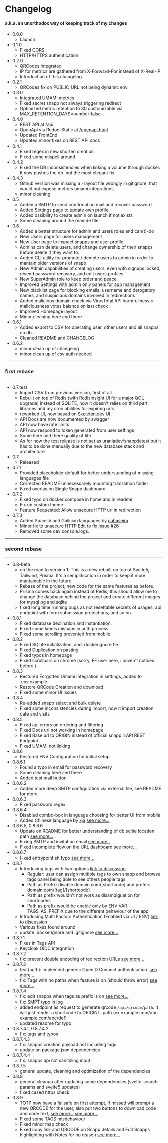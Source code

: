 # Changelog

#### a.k.a. an unorthodox way of keeping track of my changes

- 0.0.0
  - Launch
- 0.1.0
  - Fixed CORS
  - HTTP/HTTPS authentication
- 0.2.0
  - QRCodes integrated
  - IP for metrics are gathered from X-Forward-For instead of X-Real-IP
  - Introduction of this changelog
- 0.2.1
  - QRCodes fix on PUBLIC_URL not being dynamic env
- 0.3.0
  - Integrated UMAMI metrics
  - Fixed secret snapp not always triggering redirect
  - Optimized metric retention to 30 customizable via
    MAX_RETENTION_DAYS=number|false
- 0.4.0
  - REST API at /api
  - OpenApi via Redoc-Static at [/openapi.html](http://snapp.li/openapi.html)
  - Updated FrontEnd
  - Updated minor fixes on REST API docs
- 0.4.1
  - Fixed regex in new shorten creation
  - Fixed some mispell around
- 0.4.2
  - Fixed the DB inconsistencies when linking a volume through docker. It now
    pushes the db. not the most elegant fix.
- 0.4.3
  - Github version was missing a +layout file wrongly in gitignore, that would
    not expose metrics umami integrations
  - minor cleaning
- 0.5
  - Added a SMTP to send confirmation mail and recover password
  - Added Settings page to update own profile
  - Added ossibility to create admin on launch if not exists
  - Some cleaning around the reamde file
- 0.6
  - Added a better structure for admin and users roles and can(t)-do
  - New Users page for users management
  - New User page to inspect snapps and user profile
  - Admins can delete users, and change ownership of their snapps before delete
    if they want to.
  - Added CLI utility for promote / demote users to admin in order to mantain
    older versions of snapp
  - New Admin capabilities of creating users, even with signups locked, resend
    password recovery, and edit users profiles.
  - New SuperAdmin role to keep order and peace
  - Improved Settings with admin only panels for app management
  - New blacklist page for blocking emails, username and derogatory names, and
    suspicious domains involved in redirections
  - Added malicious domain check via VirusTotal API harmfullness > maliciousness
    votes balance on last check
  - Improved Homepage layout
  - Minor cleaning here and there
- 0.6.1
  - Added export to CSV for operating user, other users and all snapps on db.
  - Cleaned README and CHANGELOG
- 0.6.2
  - minor clean up of changelog
  - minor clean up of csv auth needed

---

### first rebase

---

- 0.7.test
  - Import CSV from previous version, first of all
  - Rebuilt on top of Redis (with RedisInsight UI for a major QOL upgrade)
    instead of SQLITE, now it doesn't relies on third part libraries and my cron
    abilities for expiring urls
  - reworked UI, now based on [Skeleton.dev UI](https://skeleton.dev)
  - API Docs are now documented by swagger
  - API now have rate limits
  - API now respond to token generated from user settings
  - Some here and there quality of life
  - As for now the test release is not set as uraniadev/snapp:latest but it has
    to be done manually due to the new database stack and architecture
- 0.7
  - Released
- 0.7.1
  - Provided placeholder default for better understanding of missing languages
    file
  - Corrected README unnecessarely mounting translation folder
  - Fixed overlay on Single Snapp dashboard
- 0.7.2
  - Fixed typo on docker compose in home and in readme
  - Fix on custom theme
  - Feature Requested: Allow unsecure HTTP url in redirection
- 0.7.3
  - Added Spanish and Galician languages by
    [cabaseira](https://github.com/cabaseira)
  - Minor fix to unsecure HTTP Edit to fix
    [Issue #26](https://github.com/urania-dev/snapp/issues/26)
  - Removed some dev console.logs.

---

### second rebase

---

- 0.8-beta
  - on the road to version 1: This is a new rebuilt on top of Svelte5, Tailwind,
    Prisma. It's a semplification in order to keep it more mantainable in the
    future.
  - Rebase of the project, new code for the same features as before.
  - Prisma comes back again instead of Redis, this should allow me to change the
    database behind the project and create different images for mysql pg and
    sqlite
  - fixed long time running bugs as not resettable secrets of usages, api
    endpoint with form submission protections, and so on.
- 0.8.1
  - Fixed database declination and instantiation.
  - Fixed some labels mishaps in auth process
  - Fixed some scrolling prevented from mobile
- 0.8.2
  - Fixed SQLite initialization, and .dockerignore fle
  - Fixed Duplication on pasting
  - Fixed typos in homepage
  - Fixed scrollbars on chrome (sorry, FF user here, i haven't noticed before.)
- 0.8.3
  - Restored Forgotten Umami Integration in settings, added to .env.example
  - Restore QRCode Creation and download
  - Fixed some minor UI Issues
- 0.8.4
  - Re-added snapp select and bulk delete
  - Fixed some inconsistencies during import, now it import creation date and
    visits
- 0.8.5
  - Fixed api errors on ordering and filtering
  - Fixed Docs url not working in homepage
  - Fixed Base url to ORIGIN instead of official snapp.li API REST Endpoint
  - Fixed UMAMI not linking
- 0.8.6
  - Restored ENV Configuration for initial setup
- 0.8.6.1
  - Found a typo in email for password recovery
  - Some cleaning here and there
  - Added test mail button
- 0.8.6.2
  - Added more deep SMTP configuration via external file, see README for more
- 0.8.6.3
  - Fixed password regex
- 0.8.6.4
  - Disabled combo-box in language choosing for better UI from mobile
  - Added Chinese language by [xja](https://github.com/xja)
    [see more...](https://github.com/urania-dev/snapp/issues/48)
- 0.8.6.5, 0.8.6.6
  - Update on README for better understanding of db.sqlite location path
    [see more...](https://github.com/urania-dev/snapp/issues/50)
  - Fixing SMTP and invitation email
    [see more..](https://github.com/urania-dev/snapp/issues/51)
  - Fixed incomplete flow on the URL dashboard
    [see more...](https://github.com/urania-dev/snapp/issues/52)
- 0.8.6.7
  - Fixed entrypoint.sh typo
    [see more...](https://github.com/urania-dev/snapp/issues/53)
- 0.8.7
  - Introducing tags with two options
    [link to discussion](https://github.com/urania-dev/snapp/discussions/56)
    - Regular: user can assign multiple tags to own snapp and browse tags panel
      being able to see others people tags
    - Path as Prefix: disable domain.com/[shortcode] and prefers
      domain.com/[tag]/[shortcode]
    - Path as prefix wouldn't not work as disambiguation for shortcodes
    - Path as prefix would be enable only by ENV VAR TAGS_AS_PREFIX due to the
      different behaviour of the app
  - Introducing Multi Factors Authentication (Enabled via UI / ENV)
    [link to discussion](https://github.com/urania-dev/snapp/discussions/57)
  - Various fixes found around
  - update .dockerignore and .gitignore
    [see more...](https://github.com/urania-dev/snapp/pull/58)
- 0.8.7.1
  - Fixes in Tags API
  - Keycloak OIDC integration
- 0.8.7.2
  - fix: prevent double encoding of redirection URLs
    [see more...](https://github.com/urania-dev/snapp/pull/61)
- 0.8.7.3
  - feat(auth): implement generic OpenID Connect authentication.
    [see more...](https://github.com/urania-dev/snapp/pull/65)
  - fix: Tags with no paths when feature is on (should throw error)
    [see more...](https://github.com/urania-dev/snapp/issues/63#issuecomment-2423712962)
- 0.8.7.4
  - fix: edit snapps when tags as prefix is on
    [see more...](https://github.com/urania-dev/snapp/issues/68)
  - fix: SMPT typo in log
  - added endpoint as request to generate qrcode `/api/qrcode/path`. It will
    just render a shortcode to ORIGIN/...path (ex example.com/abc
    example.com/abc/def)
  - updated readme for typo
- 0.8.7.4.1, 0.8.7.4.2
  - fix: tags and typos
- 0.8.7.4.3
  - fix: snapps creation payload not including tags
  - update on package.json dependencies
- 0.8.7.4.4
  - fix: snapps api not sanitizing input
- 0.8.7.5
  - general update, cleaning and optimization of the dependencies
- 0.8.8
  - general cleanup after updating some dependencies (svelte-search-params and
    svelte5 updates)
  - fixed cased https check
- 0.8.9
  - TOTP now have a failsafe on first attempt, if missed will prompt a new
    QRCODE for the user, also put two buttons to download code and code text,
    [see more...](https://github.com/urania-dev/snapp/discussions/72)
    [see more...](https://github.com/urania-dev/snapp/issues/74)
  - Fixed some TAGS misbehaviour
  - Fixed minor map check
  - Fixed copy link and QRCODE on Snapp details and Edit Snapps highlighting
    with Notes for no reason
    [see more...](https://github.com/urania-dev/snapp/issues/75)
